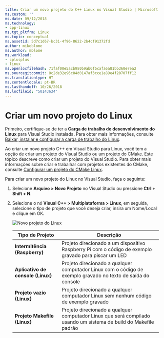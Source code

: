 ```yaml
---
title: Criar um novo projeto do C++ Linux no Visual Studio | Microsoft Docs
ms.custom: ''
ms.date: 09/12/2018
ms.technology:
- cpp-linux
ms.tgt_pltfrm: Linux
ms.topic: conceptual
ms.assetid: 5d7c1d67-bc31-4f96-8622-2b4cf91372fd
author: mikeblome
ms.author: mblome
ms.workload:
- cplusplus
- linux
ms.openlocfilehash: 71faf00e5acb980b9ab6f5cafa6a81bb360e7ea2
ms.sourcegitcommit: 8c2de32e96c84d0147af3cce1e89e4f28707ff12
ms.translationtype: HT
ms.contentlocale: pt-BR
ms.lasthandoff: 10/26/2018
ms.locfileid: "50143634"
---
```

# <a name="create-a-new-linux-project"></a>Criar um novo projeto do Linux

Primeiro, certifique-se de ter a **Carga de trabalho de desenvolvimento do Linux** para Visual Studio instalada. Para obter mais informações, consulte [Baixar, instalar e configurar a carga de trabalho do Linux](download-install-and-setup-the-linux-development-workload.md).

Ao criar um novo projeto C++ em Visual Studio para Linux, você tem a opção de criar um projeto do Visual Studio ou um projeto do CMake. Este tópico descreve como criar um projeto do Visual Studio. Para obter mais informações sobre criar e trabalhar com projetos existentes do CMake, consulte [Configurar um projeto do CMake Linux](cmake-linux-project.md).

Para criar um novo projeto do Linux no Visual Studio, faça o seguinte:

1. Selecione **Arquivo > Novo Projeto** no Visual Studio ou pressione **Ctrl + Shift + N**.
1. Selecione o nó **Visual C++ > Multiplataforma > Linux**, em seguida, selecione o tipo de projeto que você deseja criar, insira um Nome/Local e clique em OK.

   ![Novo projeto do Linux](media/newproject.png)

   | Tipo de Projeto | Descrição
   | ------------ | ---
   | **Intermitência (Raspberry)**           | Projeto direcionado a um dispositivo Raspberry Pi com o código de exemplo gravado para piscar um LED
   | **Aplicativo de console (Linux)** | Projeto direcionado a qualquer computador Linux com o código de exemplo gravado no texto de saída do console
   | **Projeto vazio (Linux)**       | Projeto direcionado a qualquer computador Linux sem nenhum código de exemplo gravado
   | **Projeto Makefile (Linux)**    | Projeto direcionado a qualquer computador Linux que será compilado usando um sistema de build do Makefile padrão

